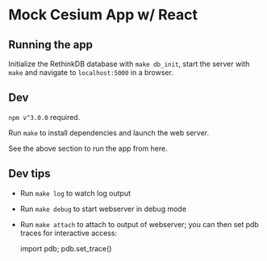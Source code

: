 # Mock Cesium App w/ React

## Running the app

Initialize the RethinkDB database with `make db_init`, start the server with
`make` and navigate to `localhost:5000` in a browser.


## Dev

`npm v^3.0.0` required.

Run `make` to install dependencies and launch the web server.

See the above section to run the app from here.

## Dev tips

- Run `make log` to watch log output
- Run `make debug` to start webserver in debug mode
- Run `make attach` to attach to output of webserver; you can then set pdb
  traces for interactive access:

    import pdb; pdb.set_trace()

